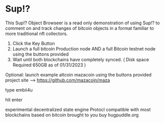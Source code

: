 # Sup!? 

This Sup!? Object Browseer is a read only demonstration of using Sup!? to comment on and track changes of bitcoin objects in a format familiar to more traditional nft collectors.


1. Click the Key Button
2. Launch a full bitcoin Production node AND a full Bitcoin testnet node using the buttons provided
3. Wait until both blockchains have completely synced.  ( Disk space Required 650GB as of 01/31/2023 )


Optional:
launch example altcoin mazacoin using the buttons provided   project site -->  https://github.com/mazacoin/maza

type embii4u

hit enter


 experimental decentralized state engine Protocl compatible with most blockchains based on bitcoin brought to you buy hugpuddle.org
